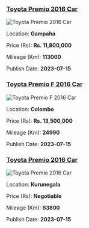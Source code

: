 
<!-- 70c018a11dce1f3ce343c61a4f9f340b -->

### [Toyota Premio 2016 Car](https://riyasewana.com/buy/toyota-premio-sale-gampaha-6635243)

![Toyota Premio 2016 Car](https://riyasewana.com/thumb/thumbtoyota-premio-1517454417125.jpg)

Location: **Gampaha**

Price (Rs): **Rs. 11,800,000**

Mileage (Km): **113000**

Publish Date: **2023-07-15**


<!-- 0f0e21c64f5efde99779a4cf3c155421 -->

### [Toyota Premio F 2016 Car](https://riyasewana.com/buy/toyota-premio-f-sale-colombo-6632870)

![Toyota Premio F 2016 Car](https://riyasewana.com/thumb/thumbtoyota-premio-f-15100018521.jpg)

Location: **Colombo**

Price (Rs): **Rs. 13,500,000**

Mileage (Km): **24990**

Publish Date: **2023-07-15**


<!-- 5b1e47782cfa06fc2e23651f2f0b9dfd -->

### [Toyota Premio 2016 Car](https://riyasewana.com/buy/toyota-premio-sale-kurunegala-6631205)

![Toyota Premio 2016 Car](https://riyasewana.com/thumb/thumbtoyota-premio-2016-157013912881.jpg)

Location: **Kurunegala**

Price (Rs): **Negotiable**

Mileage (Km): **63800**

Publish Date: **2023-07-15**

